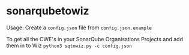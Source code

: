 # sonarqubetowiz

Usage:
Create a ``config.json`` file from ``config.json.example``

To get all the CWE's in your SonarQube Organisations Projects and add them in to Wiz
``python3 sqtowiz.py -c config.json``
